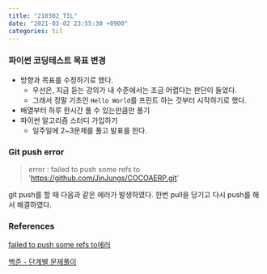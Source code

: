 ```yaml
---
title: "210302_TIL"
date: "2021-03-02 23:55:30 +0900"
categories: til
---
```




### 파이썬 코딩테스트 목표 변경

- 방향과 목표를 수정하기로 했다.
  - 우선은, 지금 듣는 강의가 내 수준에서는 조금 어렵다는 판단이 들었다.
  - 그래서 정말 기초인 `Hello World`를 프린트 하는 것부터 시작하기로 했다.
- 배열부터 하루 한시간 풀 수 있는만큼만 풀기
- 파이썬 알고리즘 스터디 가입하기
  - 일주일에 2~3문제를 풀고 발표를 한다.



### Git push error

> error : failed to push some refs to 'https://github.com/JinJungs/COCOAERP.git'

git push를 할 때 다음과 같은 에러가 발생하였다.  한번 pull을 당기고 다시 push를 해서 해결하였다.



### References

[failed to push some refs to에러](https://dh-dh.tistory.com/47)

[백준 - 단계별 문제풀이](https://www.acmicpc.net/step)

